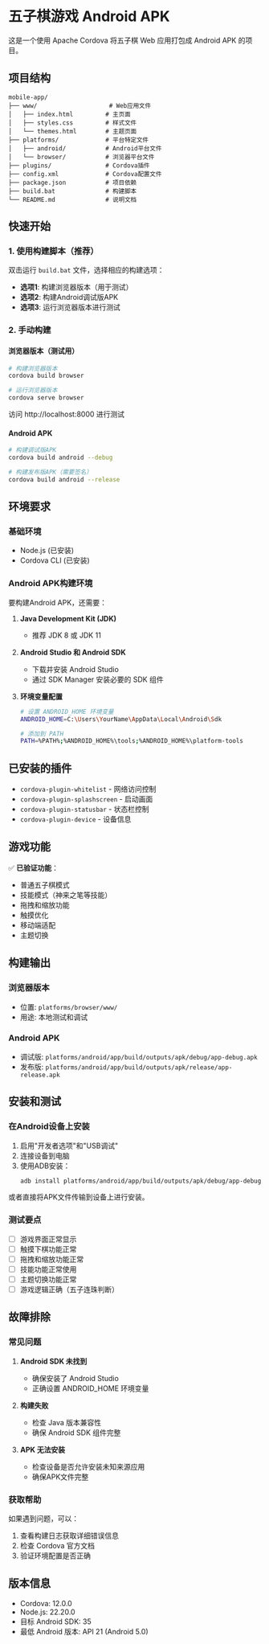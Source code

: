 # 五子棋游戏 Android APK

这是一个使用 Apache Cordova 将五子棋 Web 应用打包成 Android APK 的项目。

## 项目结构

```
mobile-app/
├── www/                    # Web应用文件
│   ├── index.html         # 主页面
│   ├── styles.css         # 样式文件
│   └── themes.html        # 主题页面
├── platforms/             # 平台特定文件
│   ├── android/           # Android平台文件
│   └── browser/           # 浏览器平台文件
├── plugins/               # Cordova插件
├── config.xml             # Cordova配置文件
├── package.json           # 项目依赖
├── build.bat              # 构建脚本
└── README.md              # 说明文档
```

## 快速开始

### 1. 使用构建脚本（推荐）

双击运行 `build.bat` 文件，选择相应的构建选项：

- **选项1**: 构建浏览器版本（用于测试）
- **选项2**: 构建Android调试版APK
- **选项3**: 运行浏览器版本进行测试

### 2. 手动构建

#### 浏览器版本（测试用）

```bash
# 构建浏览器版本
cordova build browser

# 运行浏览器版本
cordova serve browser
```

访问 http://localhost:8000 进行测试

#### Android APK

```bash
# 构建调试版APK
cordova build android --debug

# 构建发布版APK（需要签名）
cordova build android --release
```

## 环境要求

### 基础环境
- Node.js (已安装)
- Cordova CLI (已安装)

### Android APK构建环境
要构建Android APK，还需要：

1. **Java Development Kit (JDK)**
   - 推荐 JDK 8 或 JDK 11

2. **Android Studio 和 Android SDK**
   - 下载并安装 Android Studio
   - 通过 SDK Manager 安装必要的 SDK 组件

3. **环境变量配置**
   ```bash
   # 设置 ANDROID_HOME 环境变量
   ANDROID_HOME=C:\Users\YourName\AppData\Local\Android\Sdk
   
   # 添加到 PATH
   PATH=%PATH%;%ANDROID_HOME%\tools;%ANDROID_HOME%\platform-tools
   ```

## 已安装的插件

- `cordova-plugin-whitelist` - 网络访问控制
- `cordova-plugin-splashscreen` - 启动画面
- `cordova-plugin-statusbar` - 状态栏控制
- `cordova-plugin-device` - 设备信息

## 游戏功能

✅ **已验证功能**：
- 普通五子棋模式
- 技能模式（神来之笔等技能）
- 拖拽和缩放功能
- 触摸优化
- 移动端适配
- 主题切换

## 构建输出

### 浏览器版本
- 位置: `platforms/browser/www/`
- 用途: 本地测试和调试

### Android APK
- 调试版: `platforms/android/app/build/outputs/apk/debug/app-debug.apk`
- 发布版: `platforms/android/app/build/outputs/apk/release/app-release.apk`

## 安装和测试

### 在Android设备上安装

1. 启用"开发者选项"和"USB调试"
2. 连接设备到电脑
3. 使用ADB安装：
   ```bash
   adb install platforms/android/app/build/outputs/apk/debug/app-debug.apk
   ```

或者直接将APK文件传输到设备上进行安装。

### 测试要点

- [ ] 游戏界面正常显示
- [ ] 触摸下棋功能正常
- [ ] 拖拽和缩放功能正常
- [ ] 技能功能正常使用
- [ ] 主题切换功能正常
- [ ] 游戏逻辑正确（五子连珠判断）

## 故障排除

### 常见问题

1. **Android SDK 未找到**
   - 确保安装了 Android Studio
   - 正确设置 ANDROID_HOME 环境变量

2. **构建失败**
   - 检查 Java 版本兼容性
   - 确保 Android SDK 组件完整

3. **APK 无法安装**
   - 检查设备是否允许安装未知来源应用
   - 确保APK文件完整

### 获取帮助

如果遇到问题，可以：
1. 查看构建日志获取详细错误信息
2. 检查 Cordova 官方文档
3. 验证环境配置是否正确

## 版本信息

- Cordova: 12.0.0
- Node.js: 22.20.0
- 目标 Android SDK: 35
- 最低 Android 版本: API 21 (Android 5.0)